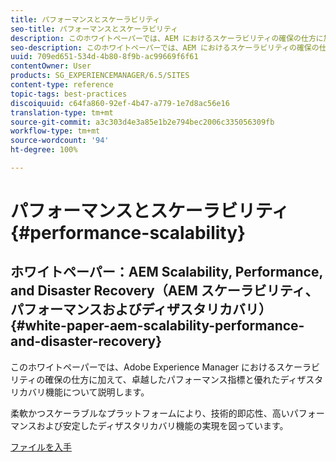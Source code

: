 ```yaml
---
title: パフォーマンスとスケーラビリティ
seo-title: パフォーマンスとスケーラビリティ
description: このホワイトペーパーでは、AEM におけるスケーラビリティの確保の仕方に加えて、パフォーマンス指標とディザスタリカバリ機能について説明します。
seo-description: このホワイトペーパーでは、AEM におけるスケーラビリティの確保の仕方に加えて、パフォーマンス指標とディザスタリカバリ機能について説明します。
uuid: 709ed651-534d-4b80-8f9b-ac99669f6f61
contentOwner: User
products: SG_EXPERIENCEMANAGER/6.5/SITES
content-type: reference
topic-tags: best-practices
discoiquuid: c64fa860-92ef-4b47-a779-1e7d8ac56e16
translation-type: tm+mt
source-git-commit: a3c303d4e3a85e1b2e794bec2006c335056309fb
workflow-type: tm+mt
source-wordcount: '94'
ht-degree: 100%

---
```



# パフォーマンスとスケーラビリティ{#performance-scalability}

## ホワイトペーパー：AEM Scalability, Performance, and Disaster Recovery（AEM スケーラビリティ、パフォーマンスおよびディザスタリカバリ） {#white-paper-aem-scalability-performance-and-disaster-recovery}

このホワイトペーパーでは、Adobe Experience Manager におけるスケーラビリティの確保の仕方に加えて、卓越したパフォーマンス指標と優れたディザスタリカバリ機能について説明します。

柔軟かつスケーラブルなプラットフォームにより、技術的即応性、高いパフォーマンスおよび安定したディザスタリカバリ機能の実現を図っています。

[ファイルを入手](assets/aem_scalability_whitepaperfinal-06122015je.pdf)
